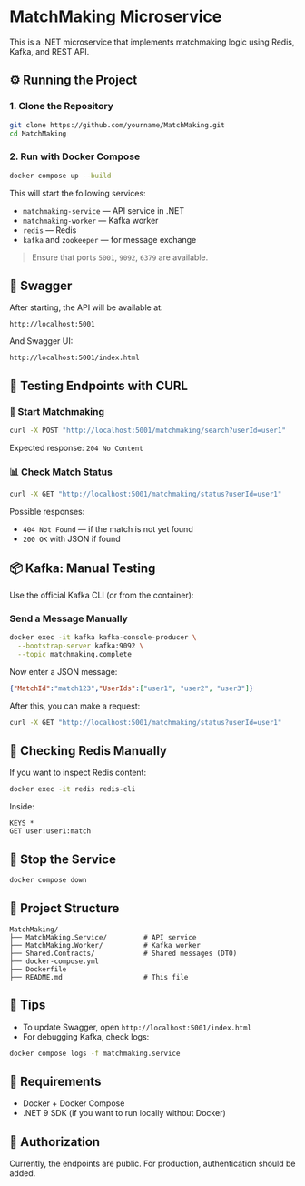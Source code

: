 # MatchMaking Microservice

This is a .NET microservice that implements matchmaking logic using Redis, Kafka, and REST API.

## ⚙️ Running the Project

### 1. Clone the Repository

```bash
git clone https://github.com/yourname/MatchMaking.git
cd MatchMaking
```

### 2. Run with Docker Compose

```bash
docker compose up --build
```

This will start the following services:
- `matchmaking-service` — API service in .NET
- `matchmaking-worker` — Kafka worker
- `redis` — Redis
- `kafka` and `zookeeper` — for message exchange

> Ensure that ports `5001`, `9092`, `6379` are available.

## 🔗 Swagger

After starting, the API will be available at:

```
http://localhost:5001
```

And Swagger UI:

```
http://localhost:5001/index.html
```

## 📮 Testing Endpoints with CURL

### 🔎 Start Matchmaking

```bash
curl -X POST "http://localhost:5001/matchmaking/search?userId=user1"
```

Expected response: `204 No Content`

### 📊 Check Match Status

```bash
curl -X GET "http://localhost:5001/matchmaking/status?userId=user1"
```

Possible responses:
- `404 Not Found` — if the match is not yet found
- `200 OK` with JSON if found

## 📦 Kafka: Manual Testing

Use the official Kafka CLI (or from the container):

### Send a Message Manually

```bash
docker exec -it kafka kafka-console-producer \
  --bootstrap-server kafka:9092 \
  --topic matchmaking.complete
```

Now enter a JSON message:

```json
{"MatchId":"match123","UserIds":["user1", "user2", "user3"]}
```

After this, you can make a request:
```bash
curl -X GET "http://localhost:5001/matchmaking/status?userId=user1"
```

## 🧪 Checking Redis Manually

If you want to inspect Redis content:

```bash
docker exec -it redis redis-cli
```

Inside:

```redis
KEYS *
GET user:user1:match
```

## 🛑 Stop the Service

```bash
docker compose down
```

## 📁 Project Structure

```
MatchMaking/
├── MatchMaking.Service/         # API service
├── MatchMaking.Worker/          # Kafka worker
├── Shared.Contracts/            # Shared messages (DTO)
├── docker-compose.yml
├── Dockerfile
├── README.md                    # This file
```

## 🧠 Tips

- To update Swagger, open `http://localhost:5001/index.html`
- For debugging Kafka, check logs:  
```bash
docker compose logs -f matchmaking.service
```

## 🧩 Requirements

- Docker + Docker Compose
- .NET 9 SDK (if you want to run locally without Docker)

## 🔐 Authorization

Currently, the endpoints are public. For production, authentication should be added.
